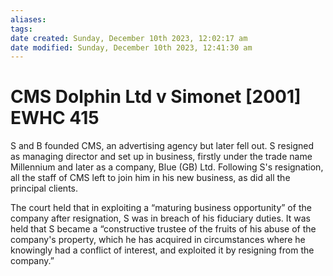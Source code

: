 ```yaml
---
aliases: 
tags: 
date created: Sunday, December 10th 2023, 12:02:17 am
date modified: Sunday, December 10th 2023, 12:41:30 am
---
```


# CMS Dolphin Ltd v Simonet [2001] EWHC 415

S and B founded CMS, an advertising agency but later fell out. S resigned as managing director and set up in business, firstly under the trade name Millennium and later as a company, Blue (GB) Ltd. Following S's resignation, all the staff of CMS left to join him in his new business, as did all the principal clients.

The court held that in exploiting a “maturing business opportunity” of the company after resignation, S was in breach of his fiduciary duties. It was held that S became a “constructive trustee of the fruits of his abuse of the company's property, which he has acquired in circumstances where he knowingly had a conflict of interest, and exploited it by resigning from the company.”
